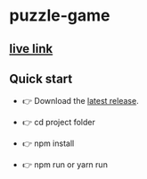 # puzzle-game

## [live link](https://dist-mynxxqpkem.now.sh/)

## Quick start

- 👉 Download the [latest release](https://github.com/khyrulAlam/puzzle-game-javascript/archive/master.zip).

- 👉 cd project folder

- 👉 npm install

- 👉 npm run or yarn run
